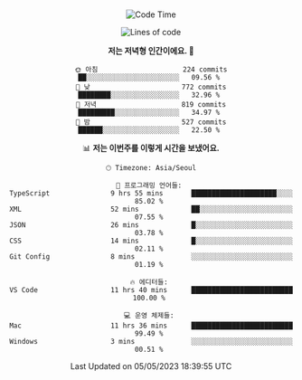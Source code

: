 <div align="center">

<br />

 <!--START_SECTION:waka-->
![Code Time](http://img.shields.io/badge/Code%20Time-510%20hrs%2048%20mins-blue)

![Lines of code](https://img.shields.io/badge/%EC%A0%80%EB%8A%94%20%EC%97%AC%ED%83%9C%EA%B9%8C%EC%A7%80%20-2.7%20million%20%EC%A4%84%EC%9D%98%20%EC%BD%94%EB%93%9C%EB%A5%BC%20%EC%9E%91%EC%84%B1%ED%96%88%EC%96%B4%EC%9A%94.-blue)

**저는 저녁형 인간이에요. 🦉** 

```text
🌞 아침                     224 commits         ██░░░░░░░░░░░░░░░░░░░░░░░   09.56 % 
🌆 낮　                     772 commits         ████████░░░░░░░░░░░░░░░░░   32.96 % 
🌃 저녁                     819 commits         █████████░░░░░░░░░░░░░░░░   34.97 % 
🌙 밤　                     527 commits         ██████░░░░░░░░░░░░░░░░░░░   22.50 % 
```


📊 **저는 이번주를 이렇게 시간을 보냈어요.** 

```text
🕑︎ Timezone: Asia/Seoul

💬 프로그래밍 언어들: 
TypeScript               9 hrs 55 mins       █████████████████████░░░░   85.02 % 
XML                      52 mins             ██░░░░░░░░░░░░░░░░░░░░░░░   07.55 % 
JSON                     26 mins             █░░░░░░░░░░░░░░░░░░░░░░░░   03.78 % 
CSS                      14 mins             █░░░░░░░░░░░░░░░░░░░░░░░░   02.11 % 
Git Config               8 mins              ░░░░░░░░░░░░░░░░░░░░░░░░░   01.19 % 

🔥 에디터들: 
VS Code                  11 hrs 40 mins      █████████████████████████   100.00 % 

💻 운영 체제들: 
Mac                      11 hrs 36 mins      █████████████████████████   99.49 % 
Windows                  3 mins              ░░░░░░░░░░░░░░░░░░░░░░░░░   00.51 % 
```


 Last Updated on 05/05/2023 18:39:55 UTC
<!--END_SECTION:waka-->

</div>
